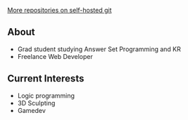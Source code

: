 [More repositories on self-hosted git](https://git.sjkillen.ca/sjkillen)

## About
- Grad student studying Answer Set Programming and KR
- Freelance Web Developer

## Current Interests
- Logic programming
- 3D Sculpting
- Gamedev
